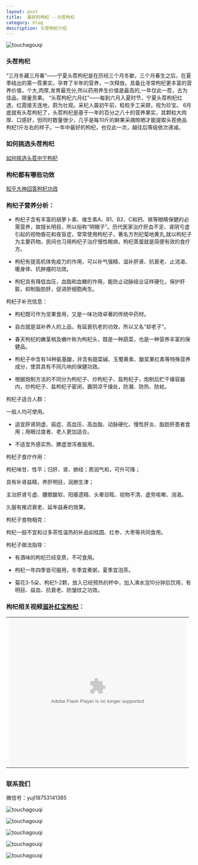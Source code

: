 ```yaml
---
layout: post
title:  最好的枸杞 --头茬枸杞
category: blog
description: 头茬枸杞介绍
---
```

![touchagouqi](/images/gouqi/gouqi4.jpg)

### 头茬枸杞

“三月冬藏三月春”——宁夏头茬枸杞是在历经三个月冬歇，三个月春生之后，在夏季结出的第一茬果实，孕育了半年的营养，一次释放。具备比寻常枸杞更丰富的营养价值，个大,肉厚,发育最充分,所以药用养生价值是最高的,一年仅此一茬，古为佳品，限量贡果。
“头茬枸杞六月红”——每到六月入夏时节，宁夏头茬枸杞红透，红霞接天连地，蔚为壮观。采杞人晨初午前，粒粒手工采撷，视为珍宝。
6月底就有头茬枸杞了，头茬枸杞是基于一年的百分之八十的营养果实，其颗粒大肉厚、口感好，但同时数量很少，几乎是每10斤的鲜果采摘晾晒才能提取头茬绝品枸杞1斤左右的样子。一年中最好的枸杞，也仅此一次，越往后等级依次递减。

### 如何挑选头茬枸杞

[如何挑选头茬中宁枸杞][1]

### 枸杞都有哪些功效

[知乎大神回答枸杞功效][2]


### 枸杞子营养分析：

* 枸杞子含有丰富的胡萝卜素、维生素A、B1、B2、C和钙、铁等眼睛保健的必需营养，故擅长明目，所以俗称“明眼子”。历代医家治疗肝血不足、肾阴亏虚引起的视物昏花和夜盲症，常常使用枸杞子，著名方剂杞菊地黄丸,就以枸杞子为主要药物。民间也习用枸杞子治疗慢性眼病，枸杞蒸蛋就是简便有效的食疗方。

* 枸杞有提高机体免疫力的作用，可以补气强精、滋补肝肾、抗衰老、止消渴、暖身体、抗肿瘤的功效。

* 枸杞具有降低血压，血脂和血糖的作用，能防止动脉结业证样硬化，保护肝脏，抑制脂肪肝，促进肝细胞再生。

枸杞子补充信息：

* 枸杞既可作为坚果食用，又是一味功效卓著的传统中药材。

* 自古就是滋补养人的上品，有延衰抗老的功效，所以又名“却老子”。

* 春天枸杞的嫩茎梢及嫩叶称为枸杞头，既是一种蔬菜，也是一种营养丰富的保健品。

* 枸杞子中含有14种氨基酸，并含有甜菜碱、玉蜀黄素、酸浆果红素等特殊营养成分，使其具有不同凡响的保健功效。

* 根据炮制方法的不同分为枸杞子、炒枸杞子、盐枸杞子，炮制后贮干燥容器内，炒枸杞子、盐枸杞子密闭，置阴凉干燥处，防潮、防热、防蛀。

枸杞子适合人群：

一般人均可使用。

* 适宜肝肾阴虚、癌症、高血压、高血脂、动脉硬化、慢性肝炎、脂肪肝患者食用；用眼过度者、老人更加适合。

* 不适宜外感实热、脾虚泄泻者服用。

枸杞子食疗作用：

枸杞味甘、性平；归肝、肾、肺经；质润气和，可升可降；

具有补肾益精，养肝明目，润肺生津；

主治肝肾亏虚、腰膝酸软、阳痿遗精、头晕目眩、视物不清、虚劳咳嗽、消渴。

久服有推迟衰老、延年益寿的效果。

枸杞子食物相克：

枸杞一般不宜和过多茶性温热的补品如桂圆、红参、大枣等共同食用。

枸杞子做法指导：

* 有酒味的枸杞已经变质，不可食用。

* 枸杞一年四季皆可服用，冬季宜煮粥，夏季宜泡茶。

* 菊花3-5朵、枸杞1-2颗，放入已经预热的杯中，加入沸水泡10分钟后饮用，有明目、益血、抗衰老、防皱纹之功效。


### 枸杞相关视频[滋补红宝枸杞]：

<table align="center" style="margin-bottom:30px;"><tr><td><embed src="http://player.youku.com/player.php/sid/XMzM3MzI4NDA4/v.swf" quality="high" width="480" height="400" align="middle" allowScriptAccess="sameDomain" allowFullscreen="true" type="application/x-shockwave-flash"></embed></td></tr></table>


### 联系我们

微信号：yujl18753141385

![touchagouqi](/images/gouqi/gouqi1.jpg)

![touchagouqi](/images/gouqi/gouqi2.jpg)

![touchagouqi](/images/gouqi/gouqi3.jpg)

![touchagouqi](/images/gouqi/gouqi5.jpg)

![touchagouqi](/images/gouqi/gouqi6.jpg)

[1]: http://jingyan.baidu.com/article/19020a0a026767529d2842c7.html "如何挑选头茬枸杞"
[2]: http://www.zhihu.com/question/26374714/answer/35416048?f3fb8ead20=a934c1888272734b36825ce13a31ffc7 "知乎-枸杞功效"
[滋补红宝枸杞]: http://v.youku.com/v_show/id_XMzM3MzI4NDA4.html